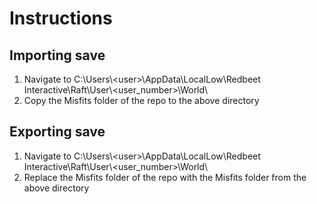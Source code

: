 # Instructions
## Importing save
1. Navigate to C:\Users\\\<user>\AppData\LocalLow\Redbeet Interactive\Raft\User\\\<user_number>\World\
2. Copy the Misfits folder of the repo to the above directory

## Exporting save
1. Navigate to C:\Users\\\<user>\AppData\LocalLow\Redbeet Interactive\Raft\User\\\<user_number>\World\
2. Replace the Misfits folder of the repo with the Misfits folder from the above directory